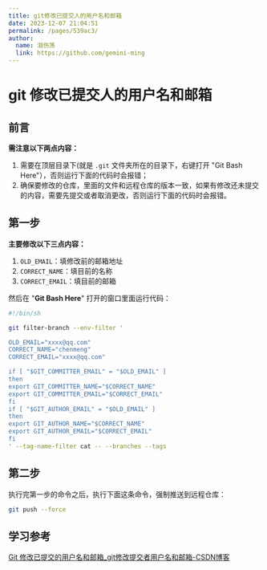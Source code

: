 ```yaml
---
title: git修改已提交人的用户名和邮箱
date: 2023-12-07 21:04:51
permalink: /pages/539ac3/
author: 
  name: 泪伤荡
  link: https://github.com/gemini-ming
---
```


# git 修改已提交人的用户名和邮箱

## 前言

**需注意以下两点内容：**

1. 需要在顶层目录下(就是 `.git` 文件夹所在的目录下，右键打开 "Git Bash Here"），否则运行下面的代码时会报错；
2. 确保要修改的仓库，里面的文件和远程仓库的版本一致，如果有修改还未提交的内容，需要先提交或者取消更改，否则运行下面的代码时会报错。



## 第一步

**主要修改以下三点内容：**

1. `OLD_EMAIL`：填修改前的邮箱地址
2. `CORRECT_NAME`：填目前的名称
3. `CORRECT_EMAIL`：填目前的邮箱

然后在 "**Git Bash Here**" 打开的窗口里面运行代码：

```bash
#!/bin/sh

git filter-branch --env-filter '

OLD_EMAIL="xxxx@qq.com"
CORRECT_NAME="chenmeng"
CORRECT_EMAIL="xxxx@qq.com"

if [ "$GIT_COMMITTER_EMAIL" = "$OLD_EMAIL" ]
then
export GIT_COMMITTER_NAME="$CORRECT_NAME"
export GIT_COMMITTER_EMAIL="$CORRECT_EMAIL"
fi
if [ "$GIT_AUTHOR_EMAIL" = "$OLD_EMAIL" ]
then
export GIT_AUTHOR_NAME="$CORRECT_NAME"
export GIT_AUTHOR_EMAIL="$CORRECT_EMAIL"
fi
' --tag-name-filter cat -- --branches --tags
```



## 第二步

执行完第一步的命令之后，执行下面这条命令，强制推送到远程仓库：

```bash
git push --force
```





## 学习参考

[Git 修改已提交的用户名和邮箱_git修改提交者用户名和邮箱-CSDN博客](https://blog.csdn.net/u014641168/article/details/125414820?ops_request_misc=&request_id=&biz_id=102&utm_term=gitee修改已提交的提交人邮箱&utm_medium=distribute.pc_search_result.none-task-blog-2~all~sobaiduweb~default-3-125414820.142^v96^pc_search_result_base1&spm=1018.2226.3001.4187)
